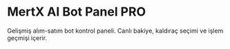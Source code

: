 # MertX AI Bot Panel PRO

Gelişmiş alım-satım bot kontrol paneli. Canlı bakiye, kaldıraç seçimi ve işlem geçmişi içerir.